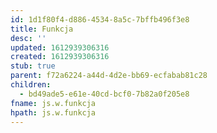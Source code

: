 ```yaml
---
id: 1d1f80f4-d886-4534-8a5c-7bffb496f3e8
title: Funkcja
desc: ''
updated: 1612939306316
created: 1612939306316
stub: true
parent: f72a6224-a44d-4d2e-bb69-ecfabab81c28
children:
  - bd49ade5-e61e-40cd-bcf0-7b82a0f205e8
fname: js.w.funkcja
hpath: js.w.funkcja
---
```



